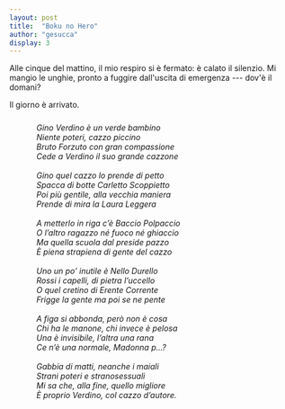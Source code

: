 ```yaml
---
layout: post
title:  "Boku no Hero"
author: "gesucca"
display: 3
---
```


Alle cinque del mattino, il mio respiro si è fermato: è calato il silenzio. Mi mangio le unghie, pronto a fuggire dall'uscita di emergenza --- dov'è il domani?

Il giorno è arrivato.

<div style="font-style: italic; margin-top: 24px; margin-bottom: 24px; padding-left: 48px;" >
Gino Verdino è un verde bambino <br/>
Niente poteri, cazzo piccino <br/>
Bruto Forzuto con gran compassione <br/>
Cede a Verdino il suo grande cazzone <br/>
<br>
Gino quel cazzo lo prende di petto <br/>
Spacca di botte Carletto Scoppietto <br/>
Poi più gentile, alla vecchia maniera <br/>
Prende di mira la Laura Leggera <br/>
<br>
A metterlo in riga c’è Baccio Polpaccio <br/>
O l’altro ragazzo né fuoco né ghiaccio <br/>
Ma quella scuola dal preside pazzo <br/>
È piena strapiena di gente del cazzo <br/>
<br>
Uno un po’ inutile è Nello Durello <br/>
Rossi i capelli, di pietra l’uccello <br/>
O quel cretino di Erente Corrente <br/>
Frigge la gente ma poi se ne pente <br/>
<br>
A figa si abbonda, però non è cosa <br/>
Chi ha le manone, chi invece è pelosa <br/>
Una è invisibile, l’altra una rana <br/>
Ce n’è una normale, Madonna p...? <br/>
<br>
Gabbia di matti, neanche i maiali <br/>
Strani poteri e stranosessuali <br/>
Mi sa che, alla fine, quello migliore <br/>
È proprio Verdino, col cazzo d’autore. <br/>
</div>